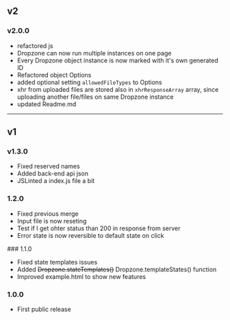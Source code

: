 ## v2

### v2.0.0

* refactored js
* Dropzone can now run multiple instances on one page
* Every Dropzone object instance is now marked with it's own generated ID
* Refactored object Options
* added optional setting `allowedFileTypes` to Options
* xhr from uploaded files are stored also in `xhrResponseArray` array, since uploading another file/files on same Dropzone instance
* updated Readme.md


---
## v1

### v1.3.0

* Fixed reserved names
* Added back-end api json
* JSLinted a index.js file a bit

### 1.2.0

* Fixed previous merge
* Input file is now reseting
* Test if I get ohter status than 200 in response from server
* Error state is now reversible to default state on click

### 1.1.0

* Fixed state templates issues
* Added ~~Dropzone.stateTemplates()~~ Dropzone.templateStates() function
* Improved example.html to show new features

### 1.0.0

* First public release